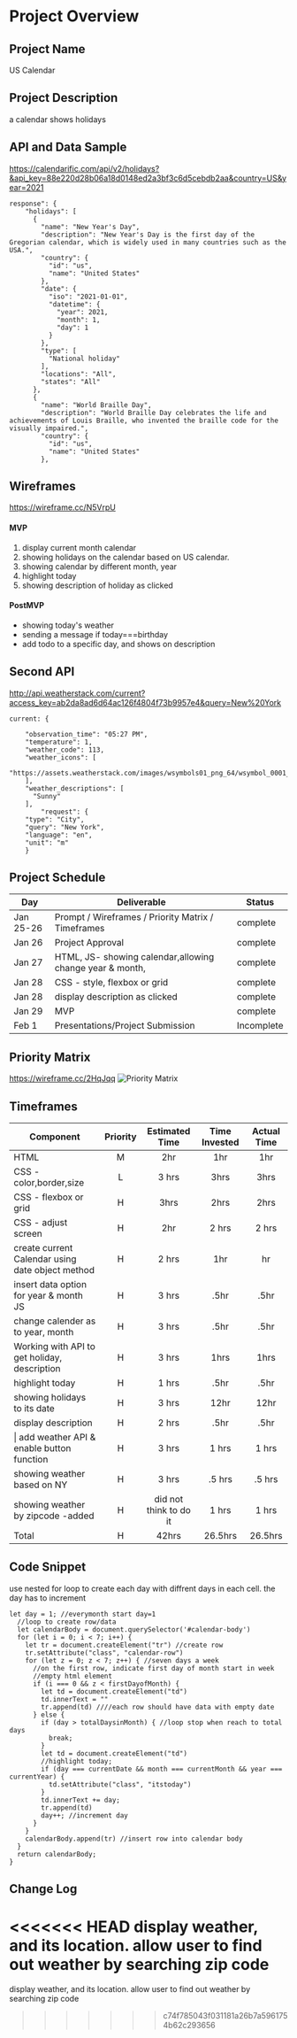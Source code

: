 # Project Overview

## Project Name
US Calendar

## Project Description
a calendar shows holidays

## API and Data Sample
https://calendarific.com/api/v2/holidays?&api_key=88e220d28b06a18d0148ed2a3bf3c6d5cebdb2aa&country=US&year=2021
```
response": {
    "holidays": [
      {
        "name": "New Year's Day",
        "description": "New Year's Day is the first day of the Gregorian calendar, which is widely used in many countries such as the USA.",
        "country": {
          "id": "us",
          "name": "United States"
        },
        "date": {
          "iso": "2021-01-01",
          "datetime": {
            "year": 2021,
            "month": 1,
            "day": 1
          }
        },
        "type": [
          "National holiday"
        ],
        "locations": "All",
        "states": "All"
      },
      {
        "name": "World Braille Day",
        "description": "World Braille Day celebrates the life and achievements of Louis Braille, who invented the braille code for the visually impaired.",
        "country": {
          "id": "us",
          "name": "United States"
        },
```

## Wireframes

https://wireframe.cc/N5VrpU

#### MVP 

1. display current month calendar
2. showing holidays on the calendar based on US calendar.
3. showing calendar by different month, year
4. highlight today
5. showing description of holiday as clicked


#### PostMVP  

- showing today's weather 
- sending a message if today===birthday
- add todo to a specific day, and shows on description

## Second API

http://api.weatherstack.com/current?access_key=ab2da8ad6d64ac126f4804f73b9957e4&query=New%20York

```
current: {

    "observation_time": "05:27 PM",
    "temperature": 1,
    "weather_code": 113,
    "weather_icons": [
      "https://assets.weatherstack.com/images/wsymbols01_png_64/wsymbol_0001_sunny.png"
    ],
    "weather_descriptions": [
      "Sunny"
    ],
		"request": {
    "type": "City",
    "query": "New York",
    "language": "en",
    "unit": "m"
    }
```

## Project Schedule



|  Day | Deliverable | Status
|---|---| ---|
|Jan 25-26| Prompt / Wireframes / Priority Matrix / Timeframes | complete
|Jan 26| Project Approval | complete 
|Jan 27| HTML, JS- showing calendar,allowing change year & month,   | complete
|Jan 28| CSS - style, flexbox or grid | complete
|Jan 28| display description as clicked  | complete
|Jan 29| MVP | complete
|Feb 1| Presentations/Project Submission | Incomplete

## Priority Matrix

https://wireframe.cc/2HqJqq
![Priority Matrix](https://res.cloudinary.com/lizhenwen727/image/upload/v1611618653/Screen_Shot_2021-01-25_at_6.50.18_PM_ljeuii.png)


## Timeframes



| Component | Priority | Estimated Time | Time Invested | Actual Time |
| --- | :---: |  :---: | :---: | :---: |
|HTML | M | 2hr | 1hr | 1hr |
| CSS - color,border,size  | L | 3 hrs| 3hrs | 3hrs |
| CSS - flexbox or grid | H | 3hrs| 2hrs | 2hrs |
| CSS - adjust screen | H | 2hr | 2 hrs | 2 hrs|
| create current Calendar  using date object method | H | 2 hrs | 1hr  | hr |
| insert data option for year & month JS| H | 3 hrs | .5hr | .5hr |
| change calender as to year, month | H | 3 hrs | .5hr | .5hr |
| Working with API to get holiday, description | H |  3 hrs| 1hrs | 1hrs |
| highlight today | H | 1 hrs | .5hr | .5hr |
| showing holidays to its date | H | 3 hrs | 12hr | 12hr |
| display description | H | 2 hrs | .5hr | .5hr |
\| add weather API  & enable button function| H | 3 hrs | 1 hrs | 1 hrs |
| showing weather based on NY | H | 3 hrs | .5 hrs | .5 hrs |
| showing weather by zipcode -added| H |  did not think to do it | 1 hrs | 1 hrs |
| Total | H | 42hrs| 26.5hrs | 26.5hrs |

## Code Snippet

use nested for loop to create each day with diffrent days in each cell. the day has to increment 

```
let day = 1; //everymonth start day=1
  //loop to create row/data 
  let calendarBody = document.querySelector('#calendar-body')
  for (let i = 0; i < 7; i++) {
    let tr = document.createElement("tr") //create row
    tr.setAttribute("class", "calendar-row")
    for (let z = 0; z < 7; z++) { //seven days a week
      //on the first row, indicate first day of month start in week
      //empty html element
      if (i === 0 && z < firstDayofMonth) {
        let td = document.createElement("td")
        td.innerText = ""
        tr.append(td) ////each row should have data with empty date
      } else {
        if (day > totalDaysinMonth) { //loop stop when reach to total days
          break;
        }
        let td = document.createElement("td")
        //highlight today;
        if (day === currentDate && month === currentMonth && year === currentYear) {
          td.setAttribute("class", "itstoday")
        }
        td.innerText += day;
        tr.append(td)
        day++; //increment day
      }
    }
    calendarBody.append(tr) //insert row into calendar body
  }
  return calendarBody;
}
```

## Change Log
<<<<<<< HEAD
display weather, and its location. allow user to find out weather by searching zip code
=======
display weather, and its location. allow user to find out weather by searching zip code
>>>>>>> c74f785043f031181a26b7a5961754b62c293656
